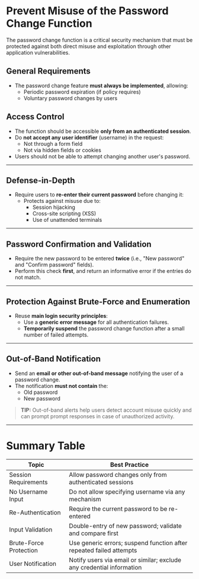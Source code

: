 # Prevent Misuse of the Password Change Function

The password change function is a critical security mechanism that must be protected against both direct misuse and exploitation through other application vulnerabilities.

## General Requirements

- The password change feature **must always be implemented**, allowing:
  - Periodic password expiration (if policy requires)
  - Voluntary password changes by users

## Access Control

- The function should be accessible **only from an authenticated session**.
- Do **not accept any user identifier** (username) in the request:
  - Not through a form field
  - Not via hidden fields or cookies
- Users should not be able to attempt changing another user's password.

---

## Defense-in-Depth

- Require users to **re-enter their current password** before changing it:
  - Protects against misuse due to:
    - Session hijacking
    - Cross-site scripting (XSS)
    - Use of unattended terminals

---

## Password Confirmation and Validation

- Require the new password to be entered **twice** (i.e., "New password" and "Confirm password" fields).
- Perform this check **first**, and return an informative error if the entries do not match.

---

## Protection Against Brute-Force and Enumeration

- Reuse **main login security principles**:
  - Use a **generic error message** for all authentication failures.
  - **Temporarily suspend** the password change function after a small number of failed attempts.

---

## Out-of-Band Notification

- Send an **email or other out-of-band message** notifying the user of a password change.
- The notification **must not contain** the:
  - Old password
  - New password

> **TIP:** Out-of-band alerts help users detect account misuse quickly and can prompt prompt responses in case of unauthorized activity.

---

# Summary Table

| Topic                          | Best Practice                                                               |
|--------------------------------|------------------------------------------------------------------------------|
| Session Requirements           | Allow password changes only from authenticated sessions                     |
| No Username Input              | Do not allow specifying username via any mechanism                         |
| Re-Authentication              | Require the current password to be re-entered                               |
| Input Validation               | Double-entry of new password; validate and compare first                    |
| Brute-Force Protection         | Use generic errors; suspend function after repeated failed attempts          |
| User Notification              | Notify users via email or similar; exclude any credential information        |
